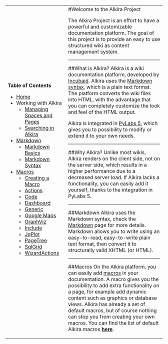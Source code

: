 [macros]: /sampleapp/#/alkiradocs/Macros\_Home
[md]: /sampleapp/#/alkiradocs/Markdown\_Home
[pl]: http://confluence.incubaid.com/display/PYLABS/Home

<table width="800" border="0">
<td style="background-color=#084B8A; width:200px; text-align:top;">
<b>Table of Contents</b><br />
<ul>
    <li><a href="/sampleapp/#/alkiradocs/Home">Home</a></li>
    <li>Working with Alkira
        <ul>
            <li><a href="/sampleapp/#/alkiradocs/SpacesAndPages">Managing Spaces and Pages</a></li>
            <li><a href="/sampleapp/#/alkiradocs/Search">Searching in Alkira</a></li>
        </ul>
    </li>
    <li><a href="/sampleapp/#/alkiradocs/Markdown_Home">Markdown</a>
        <ul>
            <li><a href="/sampleapp/#/alkiradocs/Basics">Markdown Basics</a></li>
            <li><a href="/sampleapp/#/alkiradocs/Syntax">Markdown Syntax</a></li>
        </ul>
    </li>
    <li><a href="/sampleapp/#/alkiradocs/Macros_Home">Macros</a>
        <ul>    
            <li><a href="/sampleapp/#/alkiradocs/Macros_HOWTO">Creating a Macro</a></li>
            <li><a href="/sampleapp/#/alkiradocs/MacroActions">Actions</a></li>
            <li><a href="/sampleapp/#/alkiradocs/MacroCode">Code</a></li>
            <li><a href="/sampleapp/#/alkiradocs/MacroDashboard">Dashboard</a></li>
            <li><a href="/sampleapp/#/alkiradocs/MacroGeneric">Generic</a></li>
            <li><a href="/sampleapp/#/alkiradocs/MacroGoogleMaps">Google Maps</a></li>
            <li><a href="/sampleapp/#/alkiradocs/MacroGraphViz">GraphViz</a></li>
            <li><a href="/sampleapp/#/alkiradocs/MacroInclude">Include</a></li>
            <li><a href="/sampleapp/#/alkiradocs/MacroJqPlot">JqPlot</a></li>
            <li><a href="/sampleapp/#/alkiradocs/MacroPageTree">PageTree</a></li>
            <li><a href="/sampleapp/#/alkiradocs/MacroSqlGrid">SqlGrid</a></li>
            <li><a href="/sampleapp/#/alkiradocs/MacroWizardActions">WizardActions</a></li>
        </ul>
    </li>
</ul>
</td>
<td style=width:600px;text-align:top;">
#Welcome to the Alkira Project

The Alkira Project is an effort to have a powerful and customizable documentation platform. The goal of this project is to provide an easy to use structured wiki as content management system.

- - -

##What is Alkira?
Alkira is a wiki documentation platform, developed by [Incubaid](http://www.incubaid.com). Alkira uses the [Markdown syntax](http://daringfireball.net/projects/markdown/syntax), which is a plain text format. 
The platform converts the wiki files into HTML, with the advantage that you can completely customize the look and feel of the HTML output.

Alkira is integrated in [PyLabs 5][pl], which gives you to possibility to modify or extend it to your own needs.

- - -

##Why Alkira?
Unlike most wikis, Alkira renders on the client side, not on the server side, which results in a higher performance due to a decreased server load. If Alkira lacks a functionality, you can easily add it yourself, thanks to the integration in PyLabs 5.

- - -

##Markdown
Alkira uses the Markdown syntax, check the [Markdown][md] page for more details. Markdown allows you to write using an easy-to-read, easy-to-write plain text format, then convert it to structurally valid XHTML (or HTML).

- - -

##Macros
On the Alkira platform, you can easily add [macros][] in your documentation. A macro gives you the possibility to add extra functionality on a page, for example add dynamic content such as graphics or database views.
Alkira has already a set of default macros, but of course nothing can stop you from creating your own macros. You can find the list of default Alkira macros **[here][macros]**.

</td>